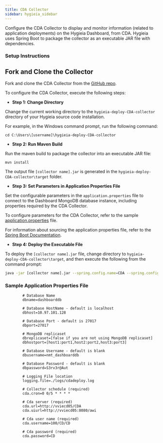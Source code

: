 ```yaml
---
title: CDA Collector
sidebar: hygieia_sidebar
---
```


Configure the CDA Collector to display and monitor information (related to application deployments) on the Hygieia Dashboard, from CDA. Hygieia uses Spring Boot to package the collector as an executable JAR file with dependencies.

### Setup Instructions

## Fork and Clone the Collector 

Fork and clone the CDA Collector from the [GitHub repo](https://github.com/Hygieia/hygieia-deploy-CDA-collector). 

To configure the CDA Collector, execute the following steps:

*   **Step 1: Change Directory**

Change the current working directory to the `hygieia-deploy-CDA-collector` directory of your Hygieia source code installation.

For example, in the Windows command prompt, run the following command:

```
cd C:\Users\[username]\hygieia-deploy-CDA-collector
```

*   **Step 2: Run Maven Build**

Run the maven build to package the collector into an executable JAR file:

```
mvn install
```

The output file `[collector name].jar` is generated in the `hygieia-deploy-CDA-collector\target` folder.

*   **Step 3: Set Parameters in Application Properties File**

Set the configurable parameters in the `application.properties` file to connect to the Dashboard MongoDB database instance, including properties required by the CDA Collector.

To configure parameters for the CDA Collector, refer to the sample [application.properties](#sample-application-properties-file) file.

For information about sourcing the application properties file, refer to the [Spring Boot Documentation](http://docs.spring.io/spring-boot/docs/current-SNAPSHOT/reference/htmlsingle/#boot-features-external-config-application-property-files).

*   **Step 4: Deploy the Executable File**

To deploy the `[collector name].jar` file, change directory to `hygieia-deploy-CDA-collector\target`, and then execute the following from the command prompt:

```bash
java -jar [collector name].jar --spring.config.name=CDA --spring.config.location=[path to application.properties file]
```

### Sample Application Properties File

```properties
		# Database Name
		dbname=dashboarddb

		# Database HostName - default is localhost
		dbhost=10.97.101.128

		# Database Port - default is 27017
		dbport=27017

		# MongoDB replicaset
		dbreplicaset=[false if you are not using MongoDB replicaset]
		dbhostport=[host1:port1,host2:port2,host3:port3]

		# Database Username - default is blank
		dbusername=nmt_dashboarddb

		# Database Password - default is blank
		dbpassword=S3rv3r@Aut

		# Logging File location
		logging.file=./logs/cdadeploy.log

		# Collector schedule (required)
		cda.cron=0 0/5 * * * *

		# Cda server (required)
		cda.url=http://vviecd05/CDA
		cda.uiurl=http://vviecd05:8080/awi

		# Cda user name (required)
		cda.username=100/CD/CD

		# Cda password (required)
		cda.password=CD
```
